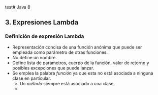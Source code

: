 test# Java 8
## 3. Expresiones Lambda

### Definición de expresión Lambda
* Representación concisa de una función anónima que puede ser  empleada como parámetro de otras funciones.
* No define un nombre.
* Define lista de parámetros, cuerpo de la función, valor de retorno y posibles excepciones que puede lanzar.
* Se emplea la palabra *función* ya  que esta no está asociada a ninguna clase en particular.   
	* Un *método* siempre está asociado a una clase.
	* 
<!--stackedit_data:
eyJoaXN0b3J5IjpbMTE4MTIwNzczN119
-->